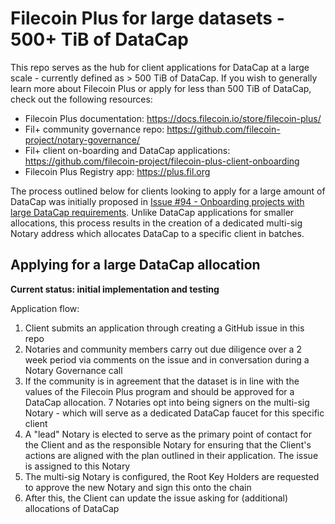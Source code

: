 # Filecoin Plus for large datasets - 500+ TiB of DataCap

This repo serves as the hub for client applications for DataCap at a large scale - currently defined as > 500 TiB of DataCap. If you wish to generally learn more about Filecoin Plus or apply for less than 500 TiB of DataCap, check out the following resources: 

- Filecoin Plus documentation: https://docs.filecoin.io/store/filecoin-plus/
- Fil+ community governance repo: https://github.com/filecoin-project/notary-governance/
- Fil+ client on-boarding and DataCap applications: https://github.com/filecoin-project/filecoin-plus-client-onboarding
- Filecoin Plus Registry app: https://plus.fil.org

The process outlined below for clients looking to apply for a large amount of DataCap was initially proposed in [Issue #94 - Onboarding projects with large DataCap requirements](https://github.com/filecoin-project/notary-governance/issues/94). Unlike DataCap applications for smaller allocations, this process results in the creation of a dedicated multi-sig Notary address which allocates DataCap to a specific client in batches. 

## Applying for a large DataCap allocation

**Current status: initial implementation and testing**

Application flow: 

1. Client submits an application through creating a GitHub issue in this repo
1. Notaries and community members carry out due diligence over a 2 week period via comments on the issue and in conversation during a Notary Governance call
1. If the community is in agreement that the dataset is in line with the values of the Filecoin Plus program and should be approved for a DataCap allocation. 7 Notaries opt into being signers on the multi-sig Notary - which will serve as a dedicated DataCap faucet for this specific client
1. A "lead" Notary is elected to serve as the primary point of contact for the Client and as the responsible Notary for ensuring that the Client's actions are aligned with the plan outlined in their application. The issue is assigned to this Notary
1. The multi-sig Notary is configured, the Root Key Holders are requested to approve the new Notary and sign this onto the chain 
1. After this, the Client can update the issue asking for (additional) allocations of DataCap

